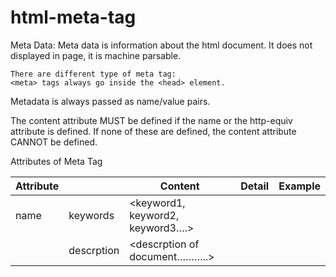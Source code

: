 # html-meta-tag
Meta Data:
	Meta data is information  about the html document.
	It does not displayed in page, it is machine parsable.
	
	There are different type of meta tag:
	<meta> tags always go inside the <head> element.

Metadata is always passed as name/value pairs.

The content attribute MUST be defined if the name or the http-equiv attribute is defined. If none of these are defined, the content attribute CANNOT be defined.

Attributes of Meta Tag

| Attribute | | Content | Detail | Example |
| --- | --- | --- | --- | --- |
|name | keywords | <keyword1, keyword2, keyword3….> | <meta name = "keywords" content = "HTML, Meta Tags, Metadata" /> |
|| descrption |<descrption of document………..> | <!-- Short description of the document (limit to 150 characters) --> | <meta name = "descrption" content = "this is test description" /> |